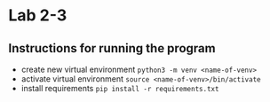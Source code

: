 # Lab 2-3

## Instructions for running the program

- create new virtual environment `python3 -m venv <name-of-venv>`
- activate virtual environment `source <name-of-venv>/bin/activate`
- install requirements `pip install -r requirements.txt`
